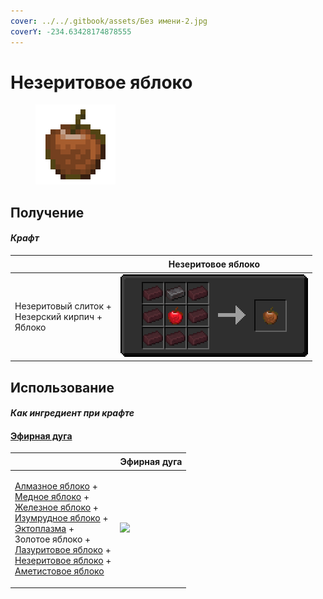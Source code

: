 ```yaml
---
cover: ../../.gitbook/assets/Без имени-2.jpg
coverY: -234.63428174878555
---
```


# Незеритовое яблоко

<figure><img src="../../.gitbook/assets/chocolate_128.png" alt=""><figcaption></figcaption></figure>

## Получение

#### _Крафт_

| ㅤ                                                           | Незеритовое яблоко                       |
| ----------------------------------------------------------- | ---------------------------------------- |
| <p>Незеритовый слиток +<br>Незерский кирпич +<br>Яблоко</p> | ![](../../.gitbook/assets/chocolate.png) |

## Использование

#### _Как ингредиент при крафте_

#### [Эфирная дуга](ethereal\_arc.md)

| ㅤ                                                                                                                                                                                                                                                                                                                                                                                                         | Эфирная дуга                                 |
| --------------------------------------------------------------------------------------------------------------------------------------------------------------------------------------------------------------------------------------------------------------------------------------------------------------------------------------------------------------------------------------------------------- | -------------------------------------------- |
| <p><a href="diamond.md">Алмазное яблоко</a> +<br><a href="_slowfall.md">Медное яблоко</a> +<br><a href="iron.md">Железное яблоко</a> +<br><a href="emerald.md">Изумрудное яблоко</a> +<br><a href="ectoplasm.md">Эктоплазма</a> +<br>Золотое яблоко +<br><a href="lapis.md">Лазуритовое яблоко</a> +<br><a href="chocolate.md">Незеритовое яблоко</a> +<br><a href="chorus.md">Аметистовое яблоко</a></p> | ![](../../.gitbook/assets/ethereal\_arc.png) |
